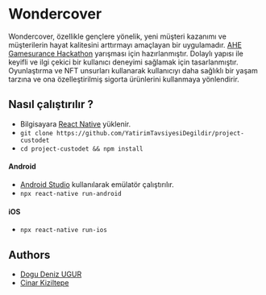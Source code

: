 # Wondercover
Wondercover, özellikle gençlere yönelik, yeni müşteri kazanımı ve müşterilerin hayat kalitesini arttırmayı amaçlayan bir uygulamadır.
[AHE Gamesurance Hackathon](https://coderspace.io/etkinlikler/anadolu-hayat-emeklilik-gamesurance-hackathon/) yarışması için hazırlanmıştır. Dolaylı yapısı ile keyifli ve ilgi çekici bir kullanıcı deneyimi sağlamak için tasarlanmıştır. Oyunlaştırma ve NFT unsurları kullanarak kullanıcıyı daha sağlıklı bir yaşam tarzına ve ona özelleştirilmiş sigorta ürünlerini kullanmaya yönlendirir.

## Nasıl çalıştırılır ?
- Bilgisayara [React Native](https://reactnative.dev/docs/getting-started) yüklenir.
- `git clone https://github.com/YatirimTavsiyesiDegildir/project-custodet`
- `cd project-custodet && npm install`
#### Android
- [Android Studio](https://developer.android.com/studio) kullanılarak emülatör çalıştırılır.
- `npx react-native run-android`
#### iOS
- `npx react-native run-ios`
## Authors
- [Dogu Deniz UGUR](https://github.com/DoguD)
- [Cinar Kiziltepe](https://github.com/Oakknight)
